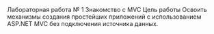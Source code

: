 Лабораторная работа № 1
Знакомство с MVC
Цель работы
Освоить механизмы создания простейших приложений с использованием ASP.NET MVC без подключения источника данных. 
